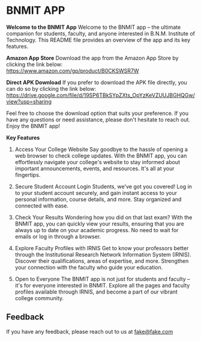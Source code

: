 
# BNMIT APP

**Welcome to the BNMIT App**
Welcome to the BNMIT app – the ultimate companion for students, faculty, and anyone interested in B.N.M. Institute of Technology. This README file provides an overview of the app and its key features.

**Amazon App Store**
Download the app from the Amazon App Store by clicking the link below:
https://www.amazon.com/gp/product/B0CKSWSR7W

**Direct APK Download**
If you prefer to download the APK file directly, you can do so by clicking the link below:
https://drive.google.com/file/d/19SP6TBkSYpZXts_OpYzKeVZUUJBGHQGw/view?usp=sharing

Feel free to choose the download option that suits your preference. If you have any questions or need assistance, please don't hesitate to reach out. Enjoy the BNMIT app!


**Key Features**
1. Access Your College Website
Say goodbye to the hassle of opening a web browser to check college updates. With the BNMIT app, you can effortlessly navigate your college's website to stay informed about important announcements, events, and resources. It's all at your fingertips.

2. Secure Student Account Login
Students, we've got you covered! Log in to your student account securely, and gain instant access to your personal information, course details, and more. Stay organized and connected with ease.

3. Check Your Results
Wondering how you did on that last exam? With the BNMIT app, you can quickly view your results, ensuring that you are always up to date on your academic progress. No need to wait for emails or log in through a browser.

4. Explore Faculty Profiles with IRNIS
Get to know your professors better through the Institutional Research Network Information System (IRNIS). Discover their qualifications, areas of expertise, and more. Strengthen your connection with the faculty who guide your education.

5. Open to Everyone
The BNMIT app is not just for students and faculty – it's for everyone interested in BNMIT. Explore all the pages and faculty profiles available through IRNIS, and become a part of our vibrant college community.

## Feedback

If you have any feedback, please reach out to us at fake@fake.com

